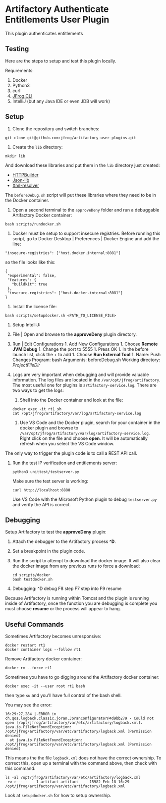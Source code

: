 Artifactory Authenticate Entitlements User Plugin
=======================================

This plugin authenticates entitlements

Testing
---------------------

Here are the steps to setup and test this plugin locally.

Requrements:
  1. Docker
  1. Python3
  1. curl
  1. [JFrog CLI](https://jfrog.com/getcli/)
  1. IntelliJ (but any Java IDE or even JDB will work)

Setup
---------------------
1. Clone the repository and switch branches:

  ```
  git clone git@github.com:jfrog/artifactory-user-plugins.git
  ```

1. Create the ``lib`` directory:

  ```
  mkdir lib
  ```

  And download these libraries and put them in the ``lib`` directory just created:

  * [HTTPBuilder](https://bintray.com/bintray/jcenter/org.codehaus.groovy.modules.http-builder%3Ahttp-builder/_latestVersion)
  * [Json-lib](https://bintray.com/bintray/jcenter/net.sf.json-lib%3Ajson-lib/_latestVersion)
  * [Xml-resolver](https://bintray.com/bintray/jcenter/xml-resolver%3Axml-resolver/_latestVersion)

  The ``beforeDebug.sh`` script will put these libraries where they need to be in the Docker container.

1. Open a second terminal to the ``approveDeny`` folder and run a debuggable Artifactory Docker container:

  ```
  bash scripts/rundocker.sh
  ```

1. Docker must be setup to support insecure registries. Before running this
script, go to Docker Desktop | Preferences | Docker Engine
and add the line:

  ```
  "insecure-registries": ["host.docker.internal:8081"]
  ```

  so the file looks like this:

  ```
  {
   "experimental": false,
   "features": {
     "buildkit": true
   },
   "insecure-registries": ["host.docker.internal:8081"]
  }
  ```

1. Install the license file:

  ```
  bash scripts/setupdocker.sh <PATH_TO_LICENSE_FILE>
  ```

1. Setup IntelliJ:

  1. File | Open and browse to the **approveDeny** plugin directory.
  1. Run | Edit Configurations
    1. Add New Configurations
    1. Choose **Remote JVM Debug**
    1. Change the port to 5555
    1. Press OK
    1. In the before launch list, click the + to add
    1. Choose **Run External Tool**
    1. Name: Push Changes
      Program: bash
      Arguments: beforeDebug.sh
      Working directory: $ProjectFileDir$

1. Logs are very important when debugging and will provide valuable information.
The log files are located in the ``/var/opt/jfrog/artifactory``. The most useful
one for plugins is ``artifactory-service.log``. There are two ways to get the logs:

    1. Shell into the Docker container and look at the file:
      ```
      docker exec -it rt1 sh
      cat /opt/jfrog/artifactory/var/log/artifactory-service.log
      ```

    1. Use VS Code and the Docker plugin, search for your container in the docker
    plugin and browse to ``/var/opt/jfrog/artifactory/var/log/artifactory-service.log``.
    Right click on the file and choose **open**. It will be automatically refresh
    when you select the VS Code window.

The only way to trigger the plugin code is to call a REST API call.

1. Run the test IP verification and entitlements server:

    ```
    python3 unittest/testserver.py
    ```
    Make sure the test server is working:

      ```
      curl http://localhost:8888
      ```

    Use VS Code with the Microsoft Python plugin to debug ``testserver.py`` and
    verify the API is correct.

Debugging
---------------------

Setup Artifactory to test the **approveDeny** plugin:

1. Attach the debugger to the Artifactory process **^D**.
1. Set a breakpoint in the plugin code.
1. Run the script to attempt to download the docker image. It will also
clear the docker image from any previous runs to force a download:

    ```
    cd scripts/docker
    bash testdocker.sh
    ```

1. Debugging:
  ^D debug
  F8 step
  F7 step into
  F9 resume

  Because Artifactory is running within Tomcat and the plugin is running inside of
  Artifactory, once the function you are debugging is complete you must choose **resume**
  or the process will appear to hang.


Useful Commands
---------------------

Sometimes Artifactory becomes unresponsive:

  ```
  docker restart rt1
  docker container logs --follow rt1
  ```

Remove Artifactory docker container:

  ```
  docker rm --force rt1
  ```

Sometimes you have to go digging around the Artifactory docker container:

  ```
  docker exec -it --user root rt1 bash
  ```

  then type ``su`` and you'll have full control of the bash shell.

You may see the error:

  ```
  16:29:27,284 |-ERROR in ch.qos.logback.classic.joran.JoranConfigurator@4d9bb279 - Could not open [/opt/jfrog/artifactory/var/etc/artifactory/logback.xml]. java.io.FileNotFoundException: /opt/jfrog/artifactory/var/etc/artifactory/logback.xml (Permission denied)
	at java.io.FileNotFoundException: /opt/jfrog/artifactory/var/etc/artifactory/logback.xml (Permission denied)
  ```

  This means the the file ``logback.xml`` does not have the correct ownership.
  To correct this, open up a terminal with the command above, then check with
  this command:

  ```
  ls -al /opt/jfrog/artifactory/var/etc/artifactory/logback.xml
  -rw-r-----    1 artifact artifact     15982 Feb 18 16:29 /opt/jfrog/artifactory/var/etc/artifactory/logback.xml
  ```

  Look at ``setupdocker.sh`` for how to setup ownership.
